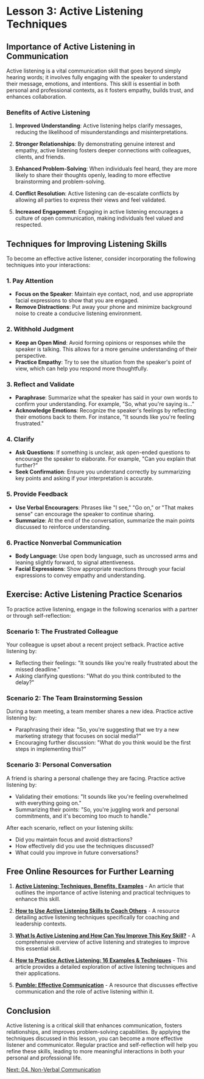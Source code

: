 # Lesson 3: Active Listening Techniques

## Importance of Active Listening in Communication

Active listening is a vital communication skill that goes beyond simply hearing words; it involves fully engaging with the speaker to understand their message, emotions, and intentions. This skill is essential in both personal and professional contexts, as it fosters empathy, builds trust, and enhances collaboration.

### Benefits of Active Listening

1. **Improved Understanding**: Active listening helps clarify messages, reducing the likelihood of misunderstandings and misinterpretations.

2. **Stronger Relationships**: By demonstrating genuine interest and empathy, active listening fosters deeper connections with colleagues, clients, and friends.

3. **Enhanced Problem-Solving**: When individuals feel heard, they are more likely to share their thoughts openly, leading to more effective brainstorming and problem-solving.

4. **Conflict Resolution**: Active listening can de-escalate conflicts by allowing all parties to express their views and feel validated.

5. **Increased Engagement**: Engaging in active listening encourages a culture of open communication, making individuals feel valued and respected.

## Techniques for Improving Listening Skills

To become an effective active listener, consider incorporating the following techniques into your interactions:

### 1. Pay Attention
- **Focus on the Speaker**: Maintain eye contact, nod, and use appropriate facial expressions to show that you are engaged.
- **Remove Distractions**: Put away your phone and minimize background noise to create a conducive listening environment.

### 2. Withhold Judgment
- **Keep an Open Mind**: Avoid forming opinions or responses while the speaker is talking. This allows for a more genuine understanding of their perspective.
- **Practice Empathy**: Try to see the situation from the speaker's point of view, which can help you respond more thoughtfully.

### 3. Reflect and Validate
- **Paraphrase**: Summarize what the speaker has said in your own words to confirm your understanding. For example, "So, what you're saying is..."
- **Acknowledge Emotions**: Recognize the speaker's feelings by reflecting their emotions back to them. For instance, "It sounds like you're feeling frustrated."

### 4. Clarify
- **Ask Questions**: If something is unclear, ask open-ended questions to encourage the speaker to elaborate. For example, "Can you explain that further?"
- **Seek Confirmation**: Ensure you understand correctly by summarizing key points and asking if your interpretation is accurate.

### 5. Provide Feedback
- **Use Verbal Encouragers**: Phrases like "I see," "Go on," or "That makes sense" can encourage the speaker to continue sharing.
- **Summarize**: At the end of the conversation, summarize the main points discussed to reinforce understanding.

### 6. Practice Nonverbal Communication
- **Body Language**: Use open body language, such as uncrossed arms and leaning slightly forward, to signal attentiveness.
- **Facial Expressions**: Show appropriate reactions through your facial expressions to convey empathy and understanding.

## Exercise: Active Listening Practice Scenarios

To practice active listening, engage in the following scenarios with a partner or through self-reflection:

### Scenario 1: The Frustrated Colleague
Your colleague is upset about a recent project setback. Practice active listening by:
- Reflecting their feelings: "It sounds like you're really frustrated about the missed deadline."
- Asking clarifying questions: "What do you think contributed to the delay?"

### Scenario 2: The Team Brainstorming Session
During a team meeting, a team member shares a new idea. Practice active listening by:
- Paraphrasing their idea: "So, you're suggesting that we try a new marketing strategy that focuses on social media?"
- Encouraging further discussion: "What do you think would be the first steps in implementing this?"

### Scenario 3: Personal Conversation
A friend is sharing a personal challenge they are facing. Practice active listening by:
- Validating their emotions: "It sounds like you're feeling overwhelmed with everything going on."
- Summarizing their points: "So, you're juggling work and personal commitments, and it's becoming too much to handle."

After each scenario, reflect on your listening skills:
- Did you maintain focus and avoid distractions?
- How effectively did you use the techniques discussed?
- What could you improve in future conversations?

## Free Online Resources for Further Learning

1. **[Active Listening: Techniques, Benefits, Examples](https://www.verywellmind.com/what-is-active-listening-3024343)** - An article that outlines the importance of active listening and practical techniques to enhance this skill.

2. **[How to Use Active Listening Skills to Coach Others](https://www.ccl.org/articles/leading-effectively-articles/coaching-others-use-active-listening-skills/)** - A resource detailing active listening techniques specifically for coaching and leadership contexts.

3. **[What Is Active Listening and How Can You Improve This Key Skill?](https://www.coursera.org/articles/active-listening)** - A comprehensive overview of active listening and strategies to improve this essential skill.

4. **[How to Practice Active Listening: 16 Examples & Techniques](https://positivepsychology.com/active-listening-techniques/)** - This article provides a detailed exploration of active listening techniques and their applications.

5. **[Pumble: Effective Communication](https://pumble.com/learn/communication/effective-communication/)** - A resource that discusses effective communication and the role of active listening within it.

## Conclusion

Active listening is a critical skill that enhances communication, fosters relationships, and improves problem-solving capabilities. By applying the techniques discussed in this lesson, you can become a more effective listener and communicator. Regular practice and self-reflection will help you refine these skills, leading to more meaningful interactions in both your personal and professional life.

[Next: 04. Non-Verbal Communication](./04_non_verbal_communication.md)